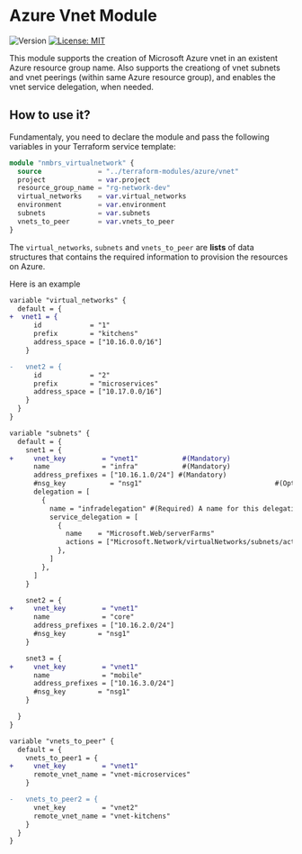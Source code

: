 # Azure Vnet Module
<p>
  <img alt="Version" src="https://img.shields.io/badge/version-1.0.0-blue.svg" />
  <a href="LICENSE.md" target="_blank">
    <img alt="License: MIT" src="https://img.shields.io/badge/License-MIT-blue.svg" />
  </a>
</p>

This module supports the creation of Microsoft Azure vnet in an existent Azure resource group name. Also supports
the creationg of vnet subnets and vnet peerings (within same Azure resource group), and enables the vnet service
delegation, when needed.

## How to use it?

Fundamentaly, you need to declare the module and pass the following variables in your Terraform service template:

```terraform
module "nmbrs_virtualnetwork" {
  source              = "../terraform-modules/azure/vnet"
  project             = var.project
  resource_group_name = "rg-network-dev"
  virtual_networks    = var.virtual_networks
  environment         = var.environment
  subnets             = var.subnets
  vnets_to_peer       = var.vnets_to_peer
}
```

The ```virtual_networks```, ```subnets``` and ```vnets_to_peer``` are **lists** of data structures that contains the
required information to provision the resources on Azure.

Here is an example

```diff
variable "virtual_networks" {
  default = {
+  vnet1 = {
      id            = "1"
      prefix        = "kitchens"
      address_space = ["10.16.0.0/16"]
    }

-   vnet2 = {
      id            = "2"
      prefix        = "microservices"
      address_space = ["10.17.0.0/16"]
    }
  }
}

variable "subnets" {
  default = {
    snet1 = {
+     vnet_key         = "vnet1"           #(Mandatory) 
      name             = "infra"           #(Mandatory) 
      address_prefixes = ["10.16.1.0/24"] #(Mandatory) 
      #nsg_key           = "nsg1"                                 #(Optional) delete this line for no NSG
      delegation = [
        {
          name = "infradelegation" #(Required) A name for this delegation.
          service_delegation = [
            {
              name    = "Microsoft.Web/serverFarms"                          # (Required) The name of service to delegate to. 
              actions = ["Microsoft.Network/virtualNetworks/subnets/action"] # (Required) A list of Actions which should be delegated. Possible values include Microsoft.Network/virtualNetworks/subnets/prepareNetworkPolicies/action, Microsoft.Network/virtualNetworks/subnets/action and Microsoft.Network/virtualNetworks/subnets/join/action.
            },
          ]
        },
      ]
    }

    snet2 = {
+     vnet_key         = "vnet1"
      name             = "core"
      address_prefixes = ["10.16.2.0/24"]
      #nsg_key        = "nsg1"
    }

    snet3 = {
+     vnet_key         = "vnet1"
      name             = "mobile"
      address_prefixes = ["10.16.3.0/24"]
      #nsg_key        = "nsg1"
    }

  }
}

variable "vnets_to_peer" {
  default = {
    vnets_to_peer1 = {
+     vnet_key         = "vnet1"
      remote_vnet_name = "vnet-microservices"
    }

-   vnets_to_peer2 = {
      vnet_key         = "vnet2"
      remote_vnet_name = "vnet-kitchens"
    }
  }
}
````



